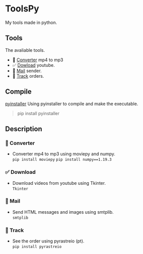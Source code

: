 # ToolsPy
My tools made in python.

## Tools
The avaliable tools.
- 🎵 <a href="https://github.com/vLeeH/ToolsPy/blob/main/Converter/converter.py">Converter</a> mp4 to mp3 
- ✅ <a href="https://github.com/vLeeH/ToolsPy/blob/main/Download/download.pyw">Dowload</a> youtube. 
- 📧 <a href="https://github.com/vLeeH/ToolsPy/blob/main/Mail/mail.py">Mail</a> sender.
- 🎯 <a href="https://github.com/vLeeH/ToolsPy/blob/main/Track/track.py">Track</a> orders.

## Compile
<a href="https://pypi.org/project/pyinstaller/">pyinstaller</a>
Using pyinstaller to compile and make the executable.
> pip install pyinstaller 

## Description 

### 🎵 Converter
- Converter mp4 to mp3 using moviepy and numpy. <br>
`pip install moviepy` `pip install numpy==1.19.3`

### ✅ Download
- Download videos from youtube using Tkinter. <br>
`Tkinter`

### 📧 Mail 
- Send HTML messages and images using smtplib. <br>
`smtplib`

### 🎯 Track 
- See the order using pyrastreio (pt). <br>
`pip install pyrastreio`

